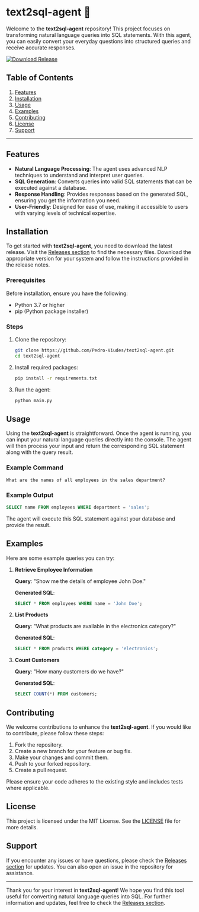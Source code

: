# text2sql-agent 🚀

Welcome to the **text2sql-agent** repository! This project focuses on transforming natural language queries into SQL statements. With this agent, you can easily convert your everyday questions into structured queries and receive accurate responses. 

[![Download Release](https://img.shields.io/badge/Download%20Release-v1.0.0-blue)](https://github.com/Pedro-Viudes/text2sql-agent/releases)

## Table of Contents

1. [Features](#features)
2. [Installation](#installation)
3. [Usage](#usage)
4. [Examples](#examples)
5. [Contributing](#contributing)
6. [License](#license)
7. [Support](#support)

---

## Features

- **Natural Language Processing**: The agent uses advanced NLP techniques to understand and interpret user queries.
- **SQL Generation**: Converts queries into valid SQL statements that can be executed against a database.
- **Response Handling**: Provides responses based on the generated SQL, ensuring you get the information you need.
- **User-Friendly**: Designed for ease of use, making it accessible to users with varying levels of technical expertise.

## Installation

To get started with **text2sql-agent**, you need to download the latest release. Visit the [Releases section](https://github.com/Pedro-Viudes/text2sql-agent/releases) to find the necessary files. Download the appropriate version for your system and follow the instructions provided in the release notes.

### Prerequisites

Before installation, ensure you have the following:

- Python 3.7 or higher
- pip (Python package installer)

### Steps

1. Clone the repository:

   ```bash
   git clone https://github.com/Pedro-Viudes/text2sql-agent.git
   cd text2sql-agent
   ```

2. Install required packages:

   ```bash
   pip install -r requirements.txt
   ```

3. Run the agent:

   ```bash
   python main.py
   ```

## Usage

Using the **text2sql-agent** is straightforward. Once the agent is running, you can input your natural language queries directly into the console. The agent will then process your input and return the corresponding SQL statement along with the query result.

### Example Command

```plaintext
What are the names of all employees in the sales department?
```

### Example Output

```sql
SELECT name FROM employees WHERE department = 'sales';
```

The agent will execute this SQL statement against your database and provide the result.

## Examples

Here are some example queries you can try:

1. **Retrieve Employee Information**

   **Query**: "Show me the details of employee John Doe."

   **Generated SQL**:
   ```sql
   SELECT * FROM employees WHERE name = 'John Doe';
   ```

2. **List Products**

   **Query**: "What products are available in the electronics category?"

   **Generated SQL**:
   ```sql
   SELECT * FROM products WHERE category = 'electronics';
   ```

3. **Count Customers**

   **Query**: "How many customers do we have?"

   **Generated SQL**:
   ```sql
   SELECT COUNT(*) FROM customers;
   ```

## Contributing

We welcome contributions to enhance the **text2sql-agent**. If you would like to contribute, please follow these steps:

1. Fork the repository.
2. Create a new branch for your feature or bug fix.
3. Make your changes and commit them.
4. Push to your forked repository.
5. Create a pull request.

Please ensure your code adheres to the existing style and includes tests where applicable.

## License

This project is licensed under the MIT License. See the [LICENSE](LICENSE) file for more details.

## Support

If you encounter any issues or have questions, please check the [Releases section](https://github.com/Pedro-Viudes/text2sql-agent/releases) for updates. You can also open an issue in the repository for assistance.

---

Thank you for your interest in **text2sql-agent**! We hope you find this tool useful for converting natural language queries into SQL. For further information and updates, feel free to check the [Releases section](https://github.com/Pedro-Viudes/text2sql-agent/releases).